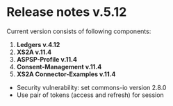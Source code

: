 # Release notes v.5.12

Current version consists of following components:

1. **Ledgers v.4.12**
2. **XS2A v.11.4**
3. **ASPSP-Profile v.11.4**
4. **Consent-Management v.11.4**
5. **XS2A Connector-Examples v.11.4**

-   Security vulnerability: set commons-io version 2.8.0
-   Use pair of tokens (access and refresh) for session
